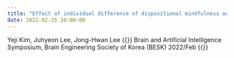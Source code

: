 ```yaml
---
title: "Effect of individual difference of dispositional mindfulness on functional connectivity in working memory"
date: 2022-02-25 10:00:00
---
```


Yeji Kim, Juhyeon Lee, Jong-Hwan Lee
{{<format bright-green>}}
Brain and Artificial Intelligence Symposium, Brain Engineering Society of Korea (BESK) 2022/Feb
{{</format>}}
